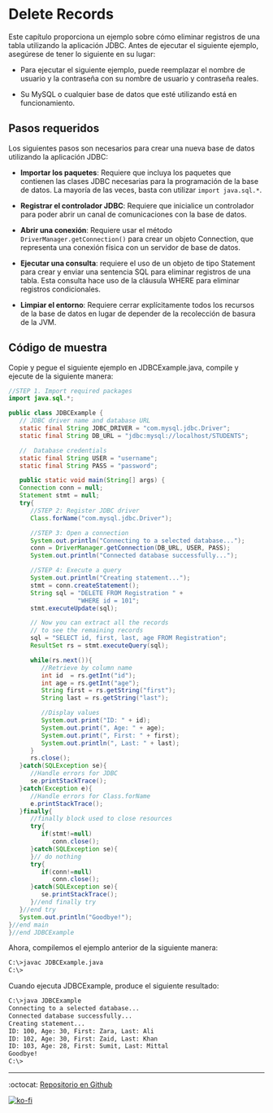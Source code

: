 # Delete Records

Este capítulo proporciona un ejemplo sobre cómo eliminar registros de una tabla utilizando la aplicación JDBC. Antes de ejecutar el siguiente ejemplo, asegúrese de tener lo siguiente en su lugar:

- Para ejecutar el siguiente ejemplo, puede reemplazar el nombre de usuario y la contraseña con su nombre de usuario y contraseña reales.

- Su MySQL o cualquier base de datos que esté utilizando está en funcionamiento.

## Pasos requeridos

Los siguientes pasos son necesarios para crear una nueva base de datos utilizando la aplicación JDBC:

- **Importar los paquetes**: Requiere que incluya los paquetes que contienen las clases JDBC necesarias para la programación de la base de datos. La mayoría de las veces, basta con utilizar `import java.sql.*`.

- **Registrar el controlador JDBC**: Requiere que inicialice un controlador para poder abrir un canal de comunicaciones con la base de datos.

- **Abrir una conexión**: Requiere usar el método `DriverManager.getConnection()` para crear un objeto Connection, que representa una conexión física con un servidor de base de datos.

- **Ejecutar una consulta**: requiere el uso de un objeto de tipo Statement para crear y enviar una sentencia SQL para eliminar registros de una tabla. Esta consulta hace uso de la cláusula WHERE para eliminar registros condicionales.

- **Limpiar el entorno**: Requiere cerrar explícitamente todos los recursos de la base de datos en lugar de depender de la recolección de basura de la JVM.

## Código de muestra

Copie y pegue el siguiente ejemplo en JDBCExample.java, compile y ejecute de la siguiente manera:

```java
//STEP 1. Import required packages
import java.sql.*;

public class JDBCExample {
   // JDBC driver name and database URL
   static final String JDBC_DRIVER = "com.mysql.jdbc.Driver";
   static final String DB_URL = "jdbc:mysql://localhost/STUDENTS";

   //  Database credentials
   static final String USER = "username";
   static final String PASS = "password";

   public static void main(String[] args) {
   Connection conn = null;
   Statement stmt = null;
   try{
      //STEP 2: Register JDBC driver
      Class.forName("com.mysql.jdbc.Driver");

      //STEP 3: Open a connection
      System.out.println("Connecting to a selected database...");
      conn = DriverManager.getConnection(DB_URL, USER, PASS);
      System.out.println("Connected database successfully...");

      //STEP 4: Execute a query
      System.out.println("Creating statement...");
      stmt = conn.createStatement();
      String sql = "DELETE FROM Registration " +
                   "WHERE id = 101";
      stmt.executeUpdate(sql);

      // Now you can extract all the records
      // to see the remaining records
      sql = "SELECT id, first, last, age FROM Registration";
      ResultSet rs = stmt.executeQuery(sql);

      while(rs.next()){
         //Retrieve by column name
         int id  = rs.getInt("id");
         int age = rs.getInt("age");
         String first = rs.getString("first");
         String last = rs.getString("last");

         //Display values
         System.out.print("ID: " + id);
         System.out.print(", Age: " + age);
         System.out.print(", First: " + first);
         System.out.println(", Last: " + last);
      }
      rs.close();
   }catch(SQLException se){
      //Handle errors for JDBC
      se.printStackTrace();
   }catch(Exception e){
      //Handle errors for Class.forName
      e.printStackTrace();
   }finally{
      //finally block used to close resources
      try{
         if(stmt!=null)
            conn.close();
      }catch(SQLException se){
      }// do nothing
      try{
         if(conn!=null)
            conn.close();
      }catch(SQLException se){
         se.printStackTrace();
      }//end finally try
   }//end try
   System.out.println("Goodbye!");
}//end main
}//end JDBCExample
```

Ahora, compilemos el ejemplo anterior de la siguiente manera:

```bash
C:\>javac JDBCExample.java
C:\>
```

Cuando ejecuta JDBCExample, produce el siguiente resultado:

```bash
C:\>java JDBCExample
Connecting to a selected database...
Connected database successfully...
Creating statement...
ID: 100, Age: 30, First: Zara, Last: Ali
ID: 102, Age: 30, First: Zaid, Last: Khan
ID: 103, Age: 28, First: Sumit, Last: Mittal
Goodbye!
C:\>
```

---

:octocat: [Repositorio en Github](https://github.com/FernandoCalmet/JDBC)

[![ko-fi](https://www.ko-fi.com/img/githubbutton_sm.svg)](https://ko-fi.com/T6T41JKMI)
